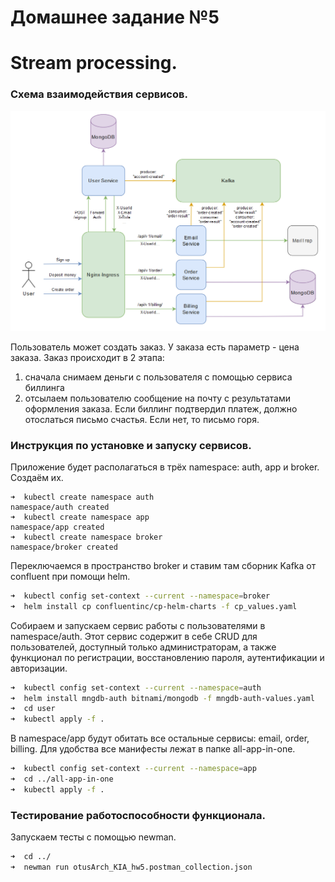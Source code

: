 # Домашнее задание №5
# Stream processing.

### Схема взаимодействия сервисов.

![hw5](arch_hw5.PNG)

Пользователь может создать заказ. У заказа есть параметр - цена заказа.
Заказ происходит в 2 этапа:
1) сначала снимаем деньги с пользователя с помощью сервиса биллинга
2) отсылаем пользователю сообщение на почту с результатами оформления заказа. Если биллинг подтвердил платеж, должно отослаться письмо счастья. Если нет, то письмо горя.

### Инструкция по установке и запуску сервисов.

Приложение будет располагаться в трёх namespace: auth, app и broker. Создаём их.

```
➜  kubectl create namespace auth
namespace/auth created
➜  kubectl create namespace app
namespace/app created
➜  kubectl create namespace broker
namespace/broker created
```

Переключаемся в пространство broker и ставим там сборник Kafka от confluent при помощи helm.

```bash
➜  kubectl config set-context --current --namespace=broker
➜  helm install cp confluentinc/cp-helm-charts -f cp_values.yaml
```

Собираем и запускаем сервис работы с пользователями в namespace/auth. Этот сервис содержит в себе CRUD для пользователей, доступный только администраторам, а также функционал по регистрации, восстановлению пароля, аутентификации и авторизации.

```bash
➜  kubectl config set-context --current --namespace=auth
➜  helm install mngdb-auth bitnami/mongodb -f mngdb-auth-values.yaml
➜  cd user
➜  kubectl apply -f .
```

В namespace/app будут обитать все остальные сервисы: email, order, billing. Для удобства все манифесты лежат в папке all-app-in-one.
```bash
➜  kubectl config set-context --current --namespace=app
➜  cd ../all-app-in-one
➜  kubectl apply -f .
```

### Тестирование работоспособности функционала.

Запускаем тесты с помощью newman.

```bash
➜  cd ../
➜  newman run otusArch_KIA_hw5.postman_collection.json
```

